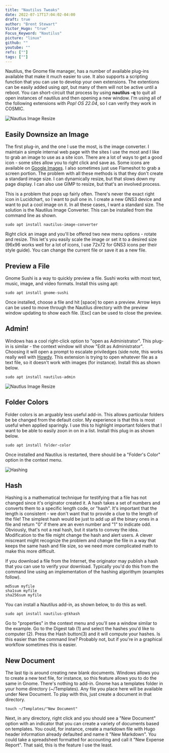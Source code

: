 ```yaml
---
title: "Nautilus Tweaks"
date: 2022-07-17T17:04:02-04:00
draft: true
author: "Brent Stewart"
Victor_Hugo: "true"
Focus_Keyword: "Nautilus"
picture: "linux"
github: ""
youtube: ""
refs: [""]
tags: [""]
---
```

Nautilus, the Gnome file manager, has a number of available plug-ins available that make it much easier to use.  It also supports a scripting function that you can use to develop your own extensions.  The extentions can be easily added using _apt_, but many of them will not be active until a reboot.  You can short-circuit that process by using __nautilus -q__ to quit all open instances of nautilus and then opening a new window.  I'm using all of the following extensions with _Pop! OS 22.04_, so I can verify they work in COSMIC. 

![Nautlus Image Resize](/220717_gnomeimageresize.png#floatsmallright)
## Easily Downsize an Image
The first plug-in, and the one I use the most, is the image converter.  I maintain a simple internal web page with the sites I use the most and I like to grab an image to use as a site icon.  There are a lot of ways to get a good icon - some sites allow you to right click and save as.  Some icons are available on [Google Images](https://images.google.com).  I also sometimes just use Flameshot to grab a screen portion.  The problem with all these methods is that they don't create a standard image size.  I can dynamically resize, but that slows down my page display.  I can also use GIMP to resize, but that's an involved process.

This is a problem that pops up fairly often.  There's never the exact right icon in Lucidchart, so I want to pull one in.  I create a new GNS3 device and want to put a cool image on it.  In all these cases, I want a standard size.  The solution is the Nautilus Image Converter.  This can be installed from the command line as shown.

    sudo apt install nautilus-image-converter

Right click an image and you'll be offered two new menu options - rotate and resize.  This let's you easily scale the image or set it to a desired size (96x96 works well for a lot of icons, I use 72x72 for GNS3 icons per their style guide).  You can change the current file or save it as a new file.

## Preview a File
Gnome Sushi is a way to quickly preview a file.  Sushi works with most text, music, image, and video formats.  Install this using apt:

    sudo apt install gnome-sushi

Once installed, choose a file and hit [space] to open a preview.  Arrow keys can be used to move through the Nautilus directory with the preview window updating to show each file.  [Esc] can be used to close the preview.

## Admin!
Windows has a cool right-click option to "open as Administrator".  This plug-in is similar - the context window will show "Edit as Administrator".  Choosing it will open a prompt to escalate priviledges (side note, this works really well with [Howdy](/posts/220501_howdy/).  This extension is trying to open whatever file as a text file, so it doesn't work with images (for instance).  Install this as shown below.

    sudo apt install nautilus-admin

![Nautlus Image Resize](/220717_foldercolors.png#floatsmallright)
## Folder Colors

Folder colors is an arguably less useful add-in.  This allows particular folders be be changed from the default color.  My experience is that this is most useful when applied sparingly.  I use this to highlight important folders that I want to be able to easily zoon in on in a list.  Install this plug in as shown below.

    sudo apt install folder-color

Once installed and Nautilus is restarted, there should be a "Folder's Color" option in the context menu.

![Hashing](/220717_hash.png#floatsmallright)
## Hash
Hashing is a mathematical technique for testifying that a file has not changed since it's originator created it.  A hash takes a set of numbers and converts them to a specific length code, or "hash".  It's important that the length is consistent - we don't want that to provide a clue to the length of the file!  The simplest hash would be just to add up all the binary ones in a file and return "0" if there are an even number and "1" to indicate odd.  Obviously, that's not a real hash, but it starts to convey the idea.  Modification to the file might change the hash and alert users.  A clever miscreant might recognize the problem and change the file in a way that keeps the same hash and file size, so we need more complicated math to make this more difficult.

If you download a file from the Internet, the originator may publish a hash that you can use to verify your download.  Typically you'd do this from the command line using an implementation of the hashing algorithym (examples follow).

    md5sum myfile
    sha1sum myfile
    sha256sum myfile

You can install a Nautilus add-in, as shown below, to do this as well.

    sudo apt install nautilus-gtkhash

Go to "properties" in the context menu and you'll see a window similar to the example.  Go to the Digest tab (1) and select the hashes you'd like to computer (2).  Press the Hash button(3) and it will compute your hashes.  Is this easier than the command line?  Probably not, but if you're in a graphical workflow sometimes this is easier.


## New Document
The last tip is around creating new blank documents.  Windows allows you to create a new text file, for instance, so this feature allows you to do the same in Gnome.  There's nothing to add-in.  Gnome has a templates folder in your home directory (~/Templates).  Any file you place here will be available under New Document.  To play with this, just create a document in that directory.

    touch ~/Templates/"New Document"

Next, in any directory, right click and you should see a "New Document" option with an indicator that you can create a variety of documents based on templates.  You could, for instance, create a markdown file with Hugo header information already defaulted and name it "New Markdown".  You could take a spreadsheet formatted for accounting and call it "New Expense Report".  That said, this is the feature I use the least.

